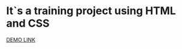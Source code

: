 # It`s a training project using HTML and CSS

[DEMO LINK](https://raw.githack.com/vladyslav-harkusha/HTML_CSS_exam_project/master/src/index.html)